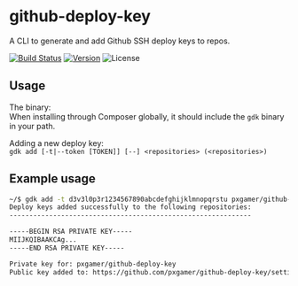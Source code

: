 # github-deploy-key

A CLI to generate and add Github SSH deploy keys to repos.

[![Build Status](https://travis-ci.org/pxgamer/github-deploy-key.svg?branch=master)](https://travis-ci.org/pxgamer/github-deploy-key)
[![Version](https://img.shields.io/packagist/v/pxgamer/github-deploy-key.svg)](https://packagist.org/p/pxgamer/github-deploy-key)
![License](https://img.shields.io/packagist/l/pxgamer/github-deploy-key.svg)

## Usage

The binary:  
When installing through Composer globally, it should include the `gdk` binary in your path.

Adding a new deploy key:  
`gdk add [-t|--token [TOKEN]] [--] <repositories> (<repositories>)`

## Example usage

```bash
~/$ gdk add -t d3v3l0p3r1234567890abcdefghijklmnopqrstu pxgamer/github-deploy-key
Deploy keys added successfully to the following repositories:
-------------------------------------------------------------

-----BEGIN RSA PRIVATE KEY-----
MIIJKQIBAAKCAg...
-----END RSA PRIVATE KEY-----

Private key for: pxgamer/github-deploy-key
Public key added to: https://github.com/pxgamer/github-deploy-key/settings/keys
```